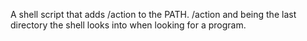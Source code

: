 A shell script that adds /action to the PATH. /action and being the last directory the shell looks into when looking for a program.

